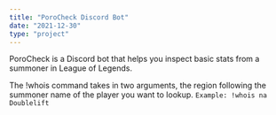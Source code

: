 ```yaml
---
title: "PoroCheck Discord Bot"
date: "2021-12-30"
type: "project"
---
```


PoroCheck is a Discord bot that helps you inspect basic stats from a summoner in League of Legends.

The !whois command takes in two arguments, the region following the summoner name of the player you want to lookup.
`Example: !whois na Doublelift`

